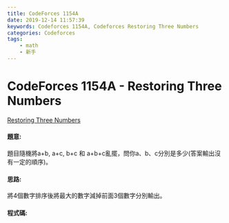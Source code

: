 ```yaml
---
title: CodeForces 1154A
date: 2019-12-14 11:57:39
keywords: Codeforces 1154A, Codeforces Restoring Three Numbers
categories: Codeforces
tags:
    - math
    - 新手
---
```

# CodeForces 1154A - Restoring Three Numbers
[Restoring Three Numbers](http://codeforces.com/problemset/problem/1154/A)


#### 題意:
題目隨機將a+b, a+c, b+c 和 a+b+c亂擺，問你a、b、c分別是多少(答案輸出沒有一定的順序)。
<!-- more -->
#### 思路:
將4個數字排序後將最大的數字減掉前面3個數字分別輸出。

#### 程式碼:
<script src="https://gist.github.com/Daviswww/f15ce3d3ac0784c691779d1f60a5a568.js"></script>